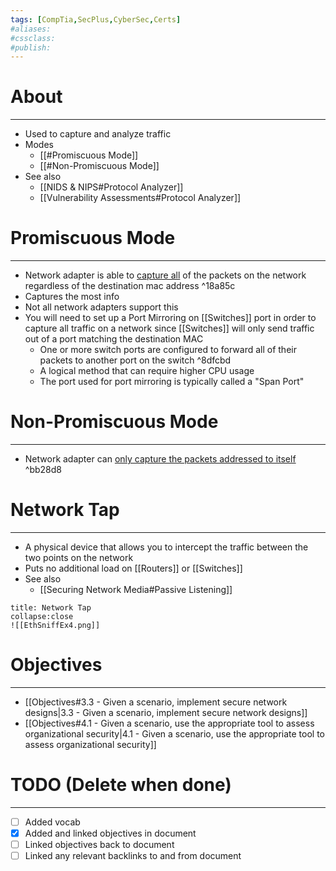 ```yaml
---
tags: [CompTia,SecPlus,CyberSec,Certs]
#aliases:
#cssclass:
#publish:
---
```


# About
---
- Used to capture and analyze traffic
- Modes
	- [[#Promiscuous Mode]]
	- [[#Non-Promiscuous Mode]]
- See also
	- [[NIDS & NIPS#Protocol Analyzer]]
	- [[Vulnerability Assessments#Protocol Analyzer]]

# Promiscuous Mode
---
- Network adapter is able to <u>capture all</u> of the packets on the network regardless of the destination mac address ^18a85c
- Captures the most info
- Not all network adapters support this
- You will need to set up a Port Mirroring on [[Switches]] port in order to capture all traffic on a network since [[Switches]] will only send traffic out of a port matching the destination MAC
	- One or more switch ports are configured to forward all of their packets to another port on the switch ^8dfcbd
	- A logical method that can require higher CPU usage
	- The port used for port mirroring is typically called a "Span Port"

# Non-Promiscuous Mode
---
- Network adapter can <u>only capture the packets addressed to itself</u> ^bb28d8

# Network Tap
---
- A physical device that allows you to intercept the traffic between the two points on the network
- Puts no additional load on [[Routers]] or [[Switches]] 
- See also
	- [[Securing Network Media#Passive Listening]]

```ad-example
title: Network Tap
collapse:close
![[EthSniffEx4.png]]
```

# Objectives
---
- [[Objectives#3.3 - Given a scenario, implement secure network designs|3.3 - Given a scenario, implement secure network designs]]
- [[Objectives#4.1 - Given a scenario, use the appropriate tool to assess organizational security|4.1 - Given a scenario, use the appropriate tool to assess organizational security]]

# TODO (Delete when done)
---
- [ ] Added vocab
- [x] Added and linked objectives in document
- [ ] Linked objectives back to document
- [ ] Linked any relevant backlinks to and from document